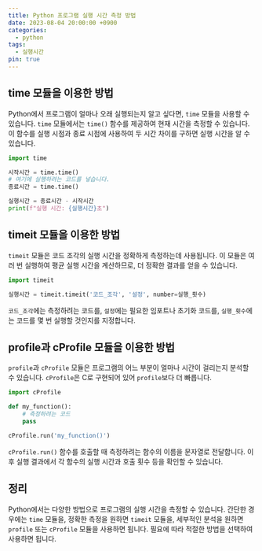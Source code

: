 ```yaml
---
title: Python 프로그램 실행 시간 측정 방법
date: 2023-08-04 20:00:00 +0900
categories:
  - python
tags:
  - 실행시간
pin: true
---
```


## time 모듈을 이용한 방법

Python에서 프로그램이 얼마나 오래 실행되는지 알고 싶다면, `time` 모듈을 사용할 수 있습니다. `time` 모듈에서는 `time()` 함수를 제공하여 현재 시간을 측정할 수 있습니다. 이 함수를 실행 시점과 종료 시점에 사용하여 두 시간 차이를 구하면 실행 시간을 알 수 있습니다.

```python
import time

시작시간 = time.time()
# 여기에 실행하려는 코드를 넣습니다.
종료시간 = time.time()

실행시간 = 종료시간 - 시작시간
print(f"실행 시간: {실행시간}초")
```

## timeit 모듈을 이용한 방법

`timeit` 모듈은 코드 조각의 실행 시간을 정확하게 측정하는데 사용됩니다. 이 모듈은 여러 번 실행하여 평균 실행 시간을 계산하므로, 더 정확한 결과를 얻을 수 있습니다.

```python
import timeit

실행시간 = timeit.timeit('코드_조각', '설정', number=실행_횟수)
```

`코드_조각`에는 측정하려는 코드를, `설정`에는 필요한 임포트나 초기화 코드를, `실행_횟수`에는 코드를 몇 번 실행할 것인지를 지정합니다.

## profile과 cProfile 모듈을 이용한 방법

`profile`과 `cProfile` 모듈은 프로그램의 어느 부분이 얼마나 시간이 걸리는지 분석할 수 있습니다. `cProfile`은 C로 구현되어 있어 `profile`보다 더 빠릅니다.

```python
import cProfile

def my_function():
    # 측정하려는 코드
    pass

cProfile.run('my_function()')
```

`cProfile.run()` 함수를 호출할 때 측정하려는 함수의 이름을 문자열로 전달합니다. 이후 실행 결과에서 각 함수의 실행 시간과 호출 횟수 등을 확인할 수 있습니다.

## 정리

Python에서는 다양한 방법으로 프로그램의 실행 시간을 측정할 수 있습니다. 간단한 경우에는 `time` 모듈을, 정확한 측정을 원하면 `timeit` 모듈을, 세부적인 분석을 원하면 `profile` 또는 `cProfile` 모듈을 사용하면 됩니다. 필요에 따라 적절한 방법을 선택하여 사용하면 됩니다.